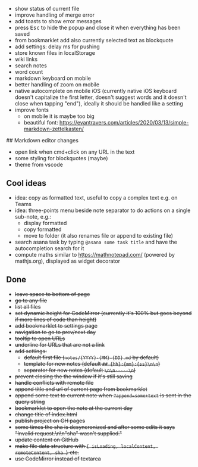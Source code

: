 * show status of current file
* improve handling of merge error
* add toasts to show error messages
* press <kbd>Esc</kbd> to hide the popup and close it when everything has been saved
* from bookmarklet add also currently selected text as blockquote
* add settings: delay ms for pushing
* store known files in localStorage
* wiki links
* search notes
* word count
* markdown keyboard on mobile
* better handling of zoom on mobile
* native autocomplete on mobile iOS (currently native iOS keyboard doesn't capitalize the first letter, doesn't suggest words and it doesn't close when tapping "end"), ideally it should be handled like a setting
* improve fonts
  * on mobile it is maybe too big
  * beautiful font: https://evantravers.com/articles/2020/03/13/simple-markdown-zettelkasten/


## Markdown editor changes
* open link when cmd+click on any URL in the text
* some styling for blockquotes (maybe)
* theme from vscode

## Cool ideas
* idea: copy as formatted text, useful to copy a complex text e.g. on Teams
* idea: three-points menu beside note separator to do actions on a single sub-note, e.g.: 
  * display formatted
  * copy formatted
  * move to folder (it also renames file or append to existing file)
* search asana task by typing `@asana some task title` and have the autocompletion search for it
* compute maths similar to https://mathnotepad.com/ (powered by mathjs.org), displayed as widget decorator

## Done
* ~~leave space to bottom of page~~
* ~~go to any file~~
* ~~list all files~~
* ~~set dynamic height for CodeMirror (currently it's 100% but goes beyond if more lines of code than height)~~
* ~~add bookmarklet to settings page~~
* ~~navigation to go to prev/next day~~
* ~~tooltip to open URLs~~
* ~~underline for URLs that are not a link~~
* ~~add settings:~~
  * ~~default first file (`notes/{YYYY}-{MM}-{DD}.md` by default)~~
  * ~~template for new notes (default `## {hh}:{mm}:{ss}\n\n`)~~
  * ~~separator for new notes (default `\n\n-----\n`)~~
* ~~prevent closing the the window if it's still saving~~
* ~~handle conflicts with remote file~~
* ~~append title and url of current page from bookmarklet~~
* ~~append some text to current note when `?append=some+text` is sent in the query string~~
* ~~bookmarklet to open the note at the current day~~
* ~~change title of index.html~~
* ~~publish project on GH pages~~
* ~~some times the sha is desyncronized and after some edits it says "Invalid request.\n\n\"sha\" wasn't supplied."~~
* ~~update content on GitHub~~
* ~~make file data structure with `{ isLoading, localContent, remoteContent, sha }` etc.~~
* ~~use CodeMirror instead of textarea~~